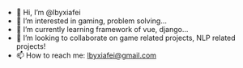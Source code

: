 - 👋 Hi, I’m @lbyxiafei
- 👀 I’m interested in gaming, problem solving...
- 🌱 I’m currently learning framework of vue, django...
- 💞️ I’m looking to collaborate on game related projects, NLP related projects!
- 📫 How to reach me: lbyxiafei@gmail.com

<!---
lbyxiafei/lbyxiafei is a ✨ special ✨ repository because its `README.md` (this file) appears on your GitHub profile.
You can click the Preview link to take a look at your changes.
--->
